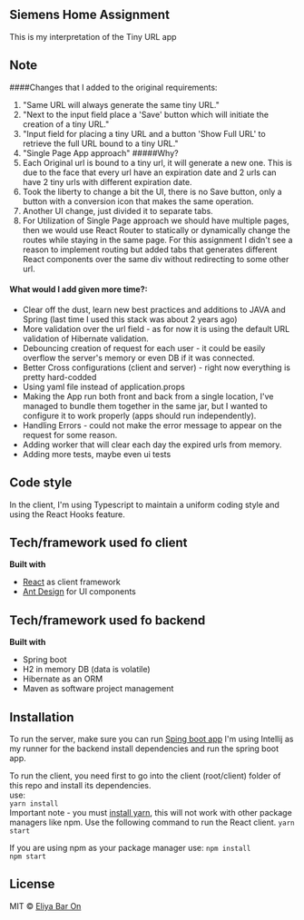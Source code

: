 ## Siemens Home Assignment
This is my interpretation of the Tiny URL app

## Note
####Changes that I added to the original requirements: <br>
1. "Same URL will always generate the same tiny URL."
2. "Next to the input field place a 'Save' button which will initiate the creation of a tiny URL."
3. "Input field for placing a tiny URL and a button 'Show Full URL' to retrieve the full URL bound to a tiny URL."
4. "Single Page App approach"
#####Why?
1. Each Original url is bound to a tiny url, it will generate a new one. This is due to the face that every url have an expiration date and 2 urls can have 2 tiny urls with different expiration date.
2. Took the liberty to change a bit the UI, there is no Save button, only a button with a conversion icon that makes the same operation.
3. Another UI change, just divided it to separate tabs.
4. For Utilization of Single Page approach we should have multiple pages, then we would use React Router to statically or dynamically change the routes while staying in the same page. For this assignment I didn't see a reason to implement routing but added tabs that generates different React components over the same div without redirecting to some other url. 

#### What would I add given more time?:
- Clear off the dust, learn new best practices and additions to JAVA and Spring (last time I used this stack was about 2 years ago)
- More validation over the url field - as for now it is using the default URL validation of Hibernate validation.
- Debouncing creation of request for each user - it could be easily overflow the server's memory or even DB if it was connected.
- Better Cross configurations (client and server) - right now everything is pretty hard-codded 
- Using yaml file instead of application.props
- Making the App run both front and back from a single location, I've managed to bundle them together in the same jar, but I wanted to configure it to work properly (apps should run independently).
- Handling Errors - could not make the error message to appear on the request for some reason.
- Adding worker that will clear each day the expired urls from memory.
- Adding more tests, maybe even ui tests

## Code style
In the client, I'm using Typescript to maintain a uniform coding style and using the React Hooks feature.

## Tech/framework used fo client
<b>Built with</b>
- [React](https://reactjs.org/) as client framework
- [Ant Design](https://ant.design/) for UI components  

## Tech/framework used fo backend
<b>Built with</b>
- Spring boot
- H2 in memory DB (data is volatile)
- Hibernate as an ORM
- Maven as software project management

## Installation
 
To run the server, make sure you can run [Sping boot app](https://docs.spring.io/spring-boot/docs/current/reference/html/getting-started.html#getting-started-installing-spring-boot)
I'm using Intellij as my runner for the backend
install dependencies and run the spring boot app.


To run the client, you need first to go into the client (root/client) folder of this repo and install its dependencies.  
use:  
``yarn install``  
Important note - you must [install yarn](https://classic.yarnpkg.com/en/docs/install), this will not work with other package managers like npm.
Use the following command to run the React client.
``yarn start``

If you are using npm as your package manager use:
``npm install``  
``npm start``


## License
MIT © [Eliya Bar On]()
